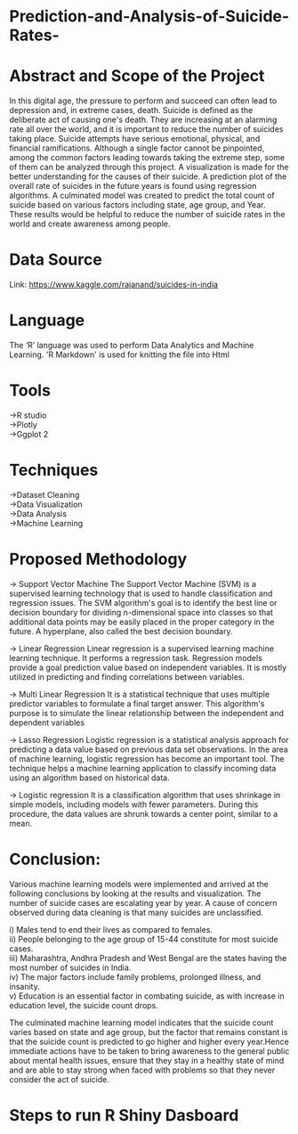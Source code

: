 # Prediction-and-Analysis-of-Suicide-Rates-

# Abstract and Scope of the Project 
In this digital age, the pressure to perform and succeed can often lead to depression and, in extreme cases, death. Suicide is defined as the deliberate act of causing one's death. They are increasing at an alarming rate all over the world, and it is important to reduce the number of suicides taking place. Suicide attempts have serious emotional, physical, and financial ramifications. Although a single factor cannot be pinpointed, among the common factors leading towards taking the extreme step, some of them can be analyzed through this project. A visualization is made for the better understanding for the causes of their suicide. A prediction plot of the overall rate of suicides in the future years is found using regression algorithms. A culminated model was created to predict the total count of suicide based on various factors including state, age group, and Year. These results would be helpful to reduce the number of suicide rates in the world and create awareness among people. 

# Data Source
Link: https://www.kaggle.com/rajanand/suicides-in-india

# Language 
The ‘R’ language was used to perform Data Analytics and Machine Learning. 'R Markdown' is used for knitting the file into Html

# Tools
->R studio </br>
->Plotly </br>
->Ggplot 2

# Techniques
->Dataset Cleaning </br>
->Data Visualization </br>
->Data Analysis </br>
->Machine Learning

# Proposed Methodology

-> Support Vector Machine 
The Support Vector Machine (SVM) is a supervised learning technology that is used to handle classification and regression issues. The SVM algorithm's goal is to identify the best line or decision boundary for dividing n-dimensional space into classes so that additional data points may be easily placed in the proper category in the future. A hyperplane, also called the best decision boundary.

-> Linear Regression
Linear regression is a supervised learning machine learning technique. It performs a regression task. Regression models provide a goal prediction value based on independent variables. It is mostly utilized in predicting and finding correlations between variables.

-> Multi Linear Regression
It is a statistical technique that uses multiple predictor variables to formulate a final target answer. This algorithm's purpose is to simulate the linear relationship between the independent and dependent variables

-> Lasso Regression
Logistic regression is a statistical analysis approach for predicting a data value based on previous data set observations. In the area of machine learning, logistic regression has become an important tool. The technique helps a machine learning application to classify incoming data using an algorithm based on historical data. 

-> Logistic regression
 It is a classification algorithm that uses shrinkage in simple models, including models with fewer parameters. During this procedure, the data values are shrunk towards a center point, similar to a mean.

# Conclusion:

Various machine learning models were implemented and arrived at the following conclusions by looking at the results and visualization. The number of suicide cases are escalating year by year. A cause of concern observed during data cleaning is that many suicides are unclassified. 

i)   Males tend to end their lives as compared to females.</br> 
ii)  People belonging to the age group of 15-44 constitute for most suicide cases.</br>
iii) Maharashtra, Andhra Pradesh and West Bengal are the states having the most number of suicides in India.</br>
iv)  The major factors include family problems, prolonged illness, and insanity. </br>
v)   Education is an essential factor in combating suicide, as with increase in education level, the suicide count drops.</br>

The culminated machine learning model indicates that the suicide count varies based on state and age group, but the factor that remains constant is that the suicide count is predicted to go higher and higher every year.Hence immediate actions have to be taken to bring awareness to the general public about mental health issues, ensure that they stay in a healthy state of mind and are able to stay strong when faced with problems so that they never consider the act of suicide.

# Steps to run R Shiny Dasboard

